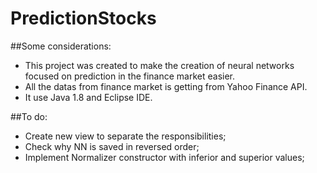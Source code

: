 # PredictionStocks

##Some considerations:
*   This project was created to make the creation of neural networks focused on prediction in the finance market easier.
*   All the datas from finance market is getting from Yahoo Finance API.
*   It use Java 1.8 and Eclipse IDE.


##To do:
*	Create new view to separate the responsibilities;
* 	Check why NN is saved in reversed order;
*	Implement Normalizer constructor with inferior and superior values;

